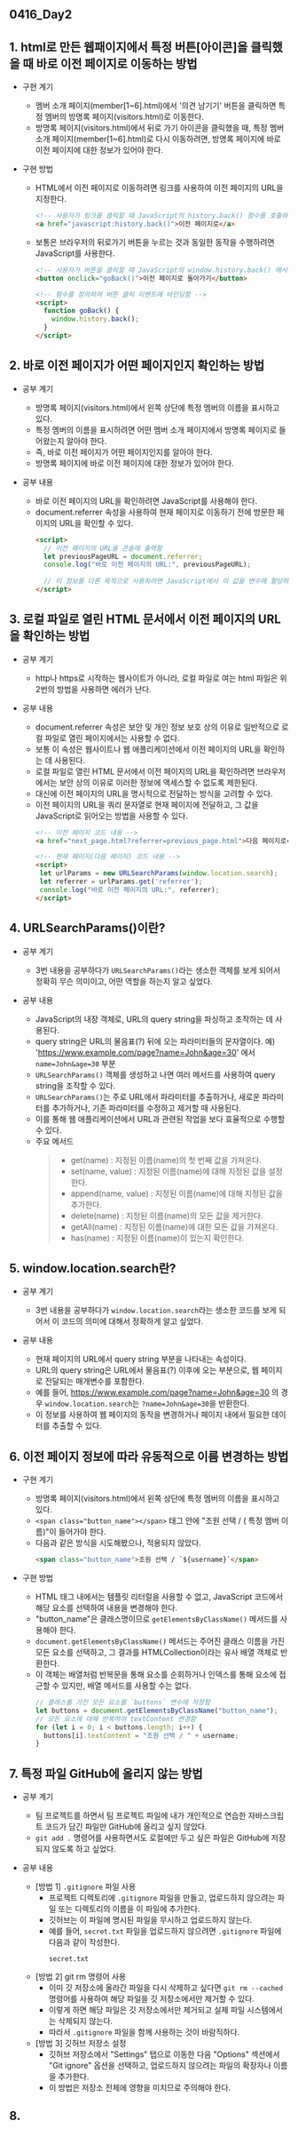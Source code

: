 ## 0416_Day2

## 1. html로 만든 웹패이지에서 특정 버튼[아이콘]을 클릭했을 때 바로 이전 페이지로 이동하는 방법

- 구현 계기

  - 멤버 소개 페이지(member[1~6].html)에서 '의견 남기기' 버튼을 클릭하면 특정 멤버의 방명록 페이지(visitors.html)로 이동한다.
  - 방명록 페이지(visitors.html)에서 뒤로 가기 아이콘을 클릭했을 때, 특정 멤버 소개 페이지(member[1~6].html)로 다시 이동하려면, 방명록 페이지에 바로 이전 페이지에 대한 정보가 있어야 한다.

- 구현 방법

  - HTML에서 이전 페이지로 이동하려면 링크를 사용하여 이전 페이지의 URL을 지정한다.
    ```html
    <!-- 사용자가 링크를 클릭할 때 JavaScript의 history.back() 함수를 호출하여 이전 페이지로 이동함 -->
    <a href="javascript:history.back()">이전 페이지로</a>
    ```
  - 보통은 브라우저의 뒤로가기 버튼을 누르는 것과 동일한 동작을 수행하려면 JavaScript를 사용한다.

    ```html
    <!-- 사용자가 버튼을 클릭할 때 JavaScript의 window.history.back() 메서드를 호출하여 이전 페이지로 이동함 -->
    <button onclick="goBack()">이전 페이지로 돌아가기</button>

    <!-- 함수를 정의하여 버튼 클릭 이벤트에 바인딩함 -->
    <script>
      function goBack() {
        window.history.back();
      }
    </script>
    ```

## 2. 바로 이전 페이지가 어떤 페이지인지 확인하는 방법

- 공부 계기

  - 방명록 페이지(visitors.html)에서 왼쪽 상단에 특정 멤버의 이름을 표시하고 있다.
  - 특정 멤버의 이름을 표시하려면 어떤 멤버 소개 페이지에서 방명록 페이지로 들어왔는지 알아야 한다.
  - 즉, 바로 이전 페이지가 어떤 페이지인지를 알아야 한다.
  - 방명록 페이지에 바로 이전 페이지에 대한 정보가 있어야 한다.

- 공부 내용
  - 바로 이전 페이지의 URL을 확인하려면 JavaScript를 사용해야 한다.
  - document.referrer 속성을 사용하여 현재 페이지로 이동하기 전에 방문한 페이지의 URL을 확인할 수 있다.
    ```html
    <script>
      // 이전 페이지의 URL을 콘솔에 출력함
      let previousPageURL = document.referrer;
      console.log("바로 이전 페이지의 URL:", previousPageURL);
      
      // 이 정보를 다른 목적으로 사용하려면 JavaScript에서 이 값을 변수에 할당하거나, 페이지의 다른 부분에 표시하는 등의 작업을 수행할 수 있음
    </script>
    ```

## 3. 로컬 파일로 열린 HTML 문서에서 이전 페이지의 URL을 확인하는 방법
- 공부 계기
  - http나 https로 시작하는 웹사이트가 아니라, 로컬 파일로 여는 html 파일은 위 2번의 방법을 사용하면 에러가 난다.

- 공부 내용
  - document.referrer 속성은 보안 및 개인 정보 보호 상의 이유로 일반적으로 로컬 파일로 열린 페이지에서는 사용할 수 없다.
  - 보통 이 속성은 웹사이트나 웹 애플리케이션에서 이전 페이지의 URL을 확인하는 데 사용된다.
  - 로컬 파일로 열린 HTML 문서에서 이전 페이지의 URL을 확인하려면 브라우저에서는 보안 상의 이유로 이러한 정보에 액세스할 수 없도록 제한된다.
  - 대신에 이전 페이지의 URL을 명시적으로 전달하는 방식을 고려할 수 있다.
  - 이전 페이지의 URL을 쿼리 문자열로 현재 페이지에 전달하고, 그 값을 JavaScript로 읽어오는 방법을 사용할 수 있다.
     ```html
     <!-- 이전 페이지 코드 내용 -->
     <a href="next_page.html?referrer=previous_page.html">다음 페이지로</a>
     ```
     ```html
     <!-- 현재 페이지(다음 페이지) 코드 내용 -->
     <script>
      let urlParams = new URLSearchParams(window.location.search);
      let referrer = urlParams.get('referrer');
      console.log("바로 이전 페이지의 URL:", referrer);
     </script>
     ```

## 4. URLSearchParams()이란?

- 공부 계기
  - 3번 내용을 공부하다가 `URLSearchParams()`라는 생소한 객체를 보게 되어서 정확히 무슨 의미이고, 어떤 역할을 하는지 알고 싶었다.

- 공부 내용
  - JavaScript의 내장 객체로, URL의 query string을 파싱하고 조작하는 데 사용된다.
  - query string은 URL의 물음표(?) 뒤에 오는 파라미터들의 문자열이다.
  예) 'https://www.example.com/page?name=John&age=30' 에서 `name=John&age=30` 부분
  - `URLSearchParams()` 객체를 생성하고 나면 여러 메서드를 사용하여 query string을 조작할 수 있다.
  - `URLSearchParams()`는 주로 URL에서 파라미터를 추출하거나, 새로운 파라미터를 추가하거나, 기존 파라미터를 수정하고 제거할 때 사용된다.
  - 이를 통해 웹 애플리케이션에서 URL과 관련된 작업을 보다 효율적으로 수행할 수 있다.
  - 주요 메서드
    > - get(name) : 지정된 이름(name)의 첫 번째 값을 가져온다.
    > - set(name, value) : 지정된 이름(name)에 대해 지정된 값을 설정한다.
    > - append(name, value) : 지정된 이름(name)에 대해 지정된 값을 추가한다.
    > - delete(name) : 지정된 이름(name)의 모든 값을 제거한다.
    > - getAll(name) : 지정된 이름(name)에 대한 모든 값을 가져온다.
    > - has(name) : 지정된 이름(name)이 있는지 확인한다.

## 5. window.location.search란?

- 공부 계기
  - 3번 내용을 공부하다가 `window.location.search`라는 생소한 코드를 보게 되어서 이 코드의 의미에 대해서 정확하게 알고 싶었다.

- 공부 내용
  - 현재 페이지의 URL에서 query string 부분을 나타내는 속성이다.
  - URL의 query string은 URL에서 물음표(?) 이후에 오는 부분으로, 웹 페이지로 전달되는 매개변수를 포함한다.
  - 예를 들어, https://www.example.com/page?name=John&age=30 의 경우 `window.location.search`는 `?name=John&age=30`을 반환한다.
  - 이 정보를 사용하여 웹 페이지의 동작을 변경하거나 페이지 내에서 필요한 데이터를 추출할 수 있다.

## 6. 이전 페이지 정보에 따라 유동적으로 이름 변경하는 방법
- 구현 계기
  - 방명록 페이지(visitors.html)에서 왼쪽 상단에 특정 멤버의 이름을 표시하고 있다.
  - `<span class="button_name"></span>` 태그 안에 "조원 선택 / ( 특정 멤버 이름)"이 들어가야 한다.
  - 다음과 같은 방식을 시도해봤으나, 적용되지 않았다.
     ```html
     <span class="button_name">조원 선택 / `${username}`</span>
     ``` 

- 구현 방법
  -  HTML 태그 내에서는 템플릿 리터럴을 사용할 수 없고, JavaScript 코드에서 해당 요소를 선택하여 내용을 변경해야 한다.
  - "button_name"은 클래스명이므로 `getElementsByClassName()` 메서드를 사용해야 한다.
  - `document.getElementsByClassName()` 메서드는 주어진 클래스 이름을 가진 모든 요소를 선택하고, 그 결과를 HTMLCollection이라는 유사 배열 객체로 반환한다.
  - 이 객체는 배열처럼 반복문을 통해 요소를 순회하거나 인덱스를 통해 요소에 접근할 수 있지만, 배열 메서드를 사용할 수는 없다.
    ```JavaScript
    // 클래스를 가진 모든 요소를 `buttons` 변수에 저장함
    let buttons = document.getElementsByClassName("button_name");
    // 모든 요소에 대해 반복하여 textContent 변경함
    for (let i = 0; i < buttons.length; i++) {
      buttons[i].textContent = "조원 선택 / " + username;
    }
    ```

## 7. 특정 파일 GitHub에 올리지 않는 방법
- 공부 계기
  - 팀 프로젝트를 하면서 팀 프로젝트 파일에 내가 개인적으로 연습한 자바스크립트 코드가 담긴 파일만 GitHub에 올리고 싶지 않았다.
  - `git add .` 명령어를 사용하면서도 로컬에만 두고 싶은 파일은 GitHub에 저장되지 않도록 하고 싶었다.

- 공부 내용
  - [방법 1] `.gitignore` 파일 사용
    - 프로젝트 디렉토리에 `.gitignore` 파일을 만들고, 업로드하지 않으려는 파일 또는 디렉토리의 이름을 이 파일에 추가한다.
    - 깃허브는 이 파일에 명시된 파일을 무시하고 업로드하지 않는다.
    - 예를 들어, `secret.txt` 파일을 업로드하지 않으려면 `.gitignore` 파일에 다음과 같이 작성한다.
      ```
      secret.txt
      ```
  - [방법 2] git rm 명령어 사용
    - 이미 깃 저장소에 올라간 파일을 다시 삭제하고 싶다면 `git rm --cached` 명령어를 사용하여 해당 파일을 깃 저장소에서만 제거할 수 있다.
    - 이렇게 하면 해당 파일은 깃 저장소에서만 제거되고 실제 파일 시스템에서는 삭제되지 않는다.
    - 따라서 `.gitignore` 파일을 함께 사용하는 것이 바람직하다.
  - [방법 3] 깃허브 저장소 설정
    - 깃허브 저장소에서 "Settings" 탭으로 이동한 다음 "Options" 섹션에서 "Git ignore" 옵션을 선택하고, 업로드하지 않으려는 파일의 확장자나 이름을 추가한다.
    - 이 방법은 저장소 전체에 영향을 미치므로 주의해야 한다.

## 8. 